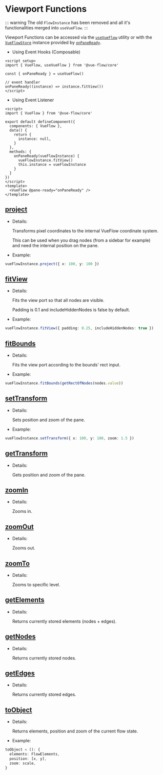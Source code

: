 # Viewport Functions

::: warning
The old `FlowInstance` has been removed and all it's functionalities merged into `useVueFlow`.
:::

Viewport Functions can be accessed via the [`useVueFlow`](/guide/composables#usevueflow)
utility or with the [`VueFlowStore`](/typedocs/types/VueFlowStore)
instance provided by [`onPaneReady`](/typedocs/interfaces/FlowEvents#paneready).

- Using Event Hooks (Composable)

```vue
<script setup>
import { VueFlow, useVueFlow } from '@vue-flow/core'

const { onPaneReady } = useVueFlow()

// event handler
onPaneReady((instance) => instance.fitView())
</script>
```

- Using Event Listener 

```vue
<script>
import { VueFlow } from '@vue-flow/core'

export default defineComponent({
  components: { VueFlow },
  data() {
    return {
      instance: null,
    }
  },
  methods: {
    onPaneReady(vueFlowInstance) {
      vueFlowInstance.fitView()
      this.instance = vueFlowInstance
    }
  }
})
</script>
<template>
  <VueFlow @pane-ready="onPaneReady" />
</template>
```

## [project](/typedocs/types/Project)

- Details:

  Transforms pixel coordinates to the internal VueFlow coordinate system.

  This can be used when you drag nodes (from a sidebar for example) and need the internal position on the pane.

- Example:

```ts
vueFlowInstance.project({ x: 100, y: 100 })
```

## [fitView](/typedocs/types/FitView)

- Details:

  Fits the view port so that all nodes are visible.

  Padding is 0.1 and includeHiddenNodes is false by default.

- Example:

```ts
vueFlowInstance.fitView({ padding: 0.25, includeHiddenNodes: true })
```

## [fitBounds](/typedocs/types/FitBounds)

- Details:

  Fits the view port according to the bounds' rect input.

- Example:

```ts
vueFlowInstance.fitBounds(getRectOfNodes(nodes.value))
```

## [setTransform](/typedocs/types/SetTransform)

- Details:

  Sets position and zoom of the pane.

- Example:

```ts
vueFlowInstance.setTransform({ x: 100, y: 100, zoom: 1.5 })
```

## [getTransform](/typedocs/types/GetTransform)

- Details:

  Gets position and zoom of the pane.

## [zoomIn](/typedocs/types/ZoomInOut)

- Details:

  Zooms in.

## [zoomOut](/typedocs/types/ZoomInOut)

- Details:

  Zooms out.

## [zoomTo](/typedocs/types/ZoomTo)

- Details:

  Zooms to specific level.

## [getElements](/typedocs/interfaces/Getters#getelements)

- Details:

  Returns currently stored elements (nodes + edges).

## [getNodes](/typedocs/interfaces/Getters#getnodes)

- Details:

  Returns currently stored nodes.

## [getEdges](/typedocs/interfaces/Getters#getedges)

- Details:

  Returns currently stored edges.

## [toObject](/typedocs/interfaces/Actions#toobject)

- Details:

  Returns elements, position and zoom of the current flow state.

- Example:

```ts
toObject = (): {
  elements: FlowElements,
  position: [x, y],
  zoom: scale,
}
```
